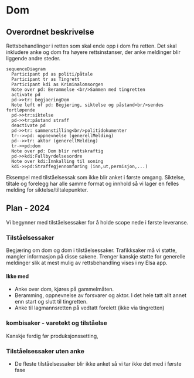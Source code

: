 # Dom

## Overordnet beskrivelse
Rettsbehandlinger i retten som skal ende opp i dom fra retten. Det skal inkludere anke og dom fra høyere rettsinstanser, der anke meldinger blir liggende andre steder.
```mermaid
sequenceDiagram
  Participant pd as politi/påtale
  Participant tr as Tingrett
  Participant kdi as Kriminalomsorgen
  Note over pd: Berammelse <br/>Sammen med tingretten
  activate pd
  pd->>tr: begjaeringDom
  Note left of pd: Begjæring, siktelse og påstand<br/>sendes fortløpende
  pd->>tr:siktelse
  pd->>tr:påstand straff
  deactivate pd
  pd->>tr: sammenstilling<br/>politidokumenter
  tr-->>pd: oppnevnelse (generellMelding)
  pd-->>tr: aktor (generellMelding)
  tr->>pd:dom
  Note over pd: Dom blir rettskraftig
  pd->>kdi:Fullbyrdelsesordre
  Note over kdi:Innkalling til soning
  kdi->>pd:Straffegjennomføring (inn,ut,permisjon,...)
```
Eksempel med tilståelsessak som ikke blir anket i første omgang.
Siktelse, tiltale og forelegg har alle samme format og innhold så vi lager en felles melding for siktelse/tiltalepunkter.
## Plan - 2024
Vi begynner med tilståelsessaker for å holde scope nede i første leveranse.
### Tilståelsessaker
Begjæring om dom og dom i tilståelsessaker.
Trafikksaker må vi støtte, mangler informasjon på disse sakene.
Trenger kanskje støtte for generelle meldinger slik at mest mulig av rettsbehandling vises i ny Elsa app.
#### Ikke med
* Anke over dom, kjøres på gammelmåten.
* Beramming, oppnevnelse av forsvarer og aktor. I det hele tatt allt annet enn start og slutt til tingretten.
* Anke til lagmannsretten på vedtatt forelett (ikke via tingretten)
### kombisaker - varetekt og tilståelse 
Kanskje ferdig før produksjonssetting,
### Tilståelsessaker uten anke
* De fleste tilståelsessaker blir ikke anket så vi tar ikke det med i første fase
